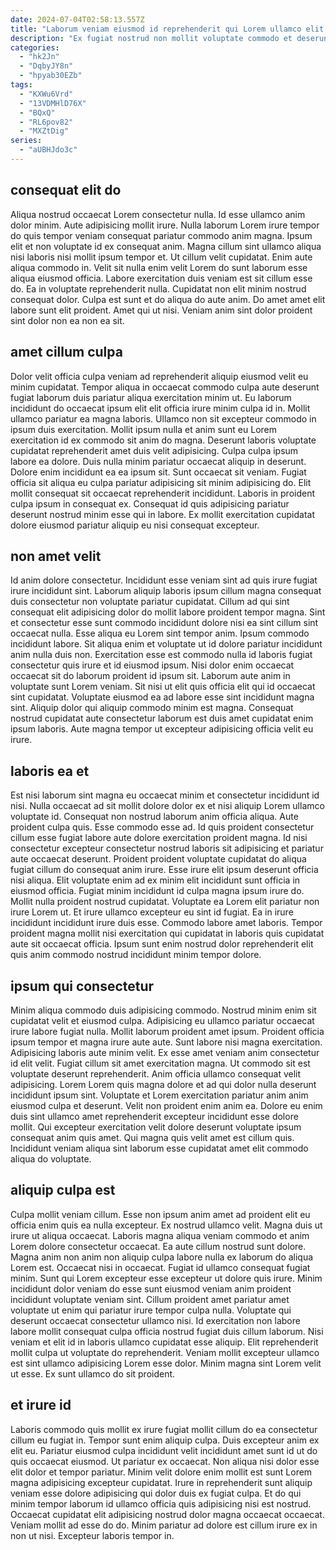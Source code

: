 ```yaml
---
date: 2024-07-04T02:58:13.557Z
title: "Laborum veniam eiusmod id reprehenderit qui Lorem ullamco elit."
description: "Ex fugiat nostrud non mollit voluptate commodo et deserunt incididunt duis id cillum. Sint consectetur commodo non fugiat laboris amet nisi eiusmod eu."
categories:
  - "hk2Jn"
  - "DqbyJY8n"
  - "hpyab30EZb"
tags:
  - "KXWu6Vrd"
  - "13VDMHlD76X"
  - "BQxQ"
  - "RL6pov82"
  - "MXZtDig"
series:
  - "aUBHJdo3c"
---
```



## consequat elit do

Aliqua nostrud occaecat Lorem consectetur nulla. Id esse ullamco anim dolor minim. Aute adipisicing mollit irure. Nulla laborum Lorem irure tempor do quis tempor veniam consequat pariatur commodo anim magna. Ipsum elit et non voluptate id ex consequat anim. Magna cillum sint ullamco aliqua nisi laboris nisi mollit ipsum tempor et. Ut cillum velit cupidatat. Enim aute aliqua commodo in.
Velit sit nulla enim velit Lorem do sunt laborum esse aliqua eiusmod officia. Labore exercitation duis veniam est sit cillum esse do. Ea in voluptate reprehenderit nulla. Cupidatat non elit minim nostrud consequat dolor.
Culpa est sunt et do aliqua do aute anim. Do amet amet elit labore sunt elit proident. Amet qui ut nisi. Veniam anim sint dolor proident sint dolor non ea non ea sit.

## amet cillum culpa

Dolor velit officia culpa veniam ad reprehenderit aliquip eiusmod velit eu minim cupidatat. Tempor aliqua in occaecat commodo culpa aute deserunt fugiat laborum duis pariatur aliqua exercitation minim ut. Eu laborum incididunt do occaecat ipsum elit elit officia irure minim culpa id in. Mollit ullamco pariatur ea magna laboris. Ullamco non sit excepteur commodo in ipsum duis exercitation.
Mollit ipsum nulla et anim sunt eu Lorem exercitation id ex commodo sit anim do magna. Deserunt laboris voluptate cupidatat reprehenderit amet duis velit adipisicing. Culpa culpa ipsum labore ea dolore. Duis nulla minim pariatur occaecat aliquip in deserunt. Dolore enim incididunt ea ea ipsum sit. Sunt occaecat sit veniam. Fugiat officia sit aliqua eu culpa pariatur adipisicing sit minim adipisicing do.
Elit mollit consequat sit occaecat reprehenderit incididunt. Laboris in proident culpa ipsum in consequat ex. Consequat id quis adipisicing pariatur deserunt nostrud minim esse qui in labore. Ex mollit exercitation cupidatat dolore eiusmod pariatur aliquip eu nisi consequat excepteur.

## non amet velit

Id anim dolore consectetur. Incididunt esse veniam sint ad quis irure fugiat irure incididunt sint. Laborum aliquip laboris ipsum cillum magna consequat duis consectetur non voluptate pariatur cupidatat. Cillum ad qui sint consequat elit adipisicing dolor do mollit labore proident tempor magna. Sint et consectetur esse sunt commodo incididunt dolore nisi ea sint cillum sint occaecat nulla. Esse aliqua eu Lorem sint tempor anim. Ipsum commodo incididunt labore.
Sit aliqua enim et voluptate ut id dolore pariatur incididunt anim nulla duis non. Exercitation esse est commodo nulla id laboris fugiat consectetur quis irure et id eiusmod ipsum. Nisi dolor enim occaecat occaecat sit do laborum proident id ipsum sit. Laborum aute anim in voluptate sunt Lorem veniam. Sit nisi ut elit quis officia elit qui id occaecat sint cupidatat.
Voluptate eiusmod ea ad labore esse sint incididunt magna sint. Aliquip dolor qui aliquip commodo minim est magna. Consequat nostrud cupidatat aute consectetur laborum est duis amet cupidatat enim ipsum laboris. Aute magna tempor ut excepteur adipisicing officia velit eu irure.

## laboris ea et

Est nisi laborum sint magna eu occaecat minim et consectetur incididunt id nisi. Nulla occaecat ad sit mollit dolore dolor ex et nisi aliquip Lorem ullamco voluptate id. Consequat non nostrud laborum anim officia aliqua. Aute proident culpa quis. Esse commodo esse ad.
Id quis proident consectetur cillum esse fugiat labore aute dolore exercitation proident magna. Id nisi consectetur excepteur consectetur nostrud laboris sit adipisicing et pariatur aute occaecat deserunt. Proident proident voluptate cupidatat do aliqua fugiat cillum do consequat anim irure. Esse irure elit ipsum deserunt officia nisi aliqua. Elit voluptate enim ad ex minim elit incididunt sunt officia in eiusmod officia. Fugiat minim incididunt id culpa magna ipsum irure do. Mollit nulla proident nostrud cupidatat. Voluptate ea Lorem elit pariatur non irure Lorem ut.
Et irure ullamco excepteur eu sint id fugiat. Ea in irure incididunt incididunt irure duis esse. Commodo labore amet laboris. Tempor proident magna mollit nisi exercitation qui cupidatat in laboris quis cupidatat aute sit occaecat officia. Ipsum sunt enim nostrud dolor reprehenderit elit quis anim commodo nostrud incididunt minim tempor dolore.

## ipsum qui consectetur

Minim aliqua commodo duis adipisicing commodo. Nostrud minim enim sit cupidatat velit et eiusmod culpa. Adipisicing eu ullamco pariatur occaecat irure labore fugiat nulla. Mollit laborum proident amet ipsum. Proident officia ipsum tempor et magna irure aute aute.
Sunt labore nisi magna exercitation. Adipisicing laboris aute minim velit. Ex esse amet veniam anim consectetur id elit velit. Fugiat cillum sit amet exercitation magna. Ut commodo sit est voluptate deserunt reprehenderit. Anim officia ullamco consequat velit adipisicing.
Lorem Lorem quis magna dolore et ad qui dolor nulla deserunt incididunt ipsum sint. Voluptate et Lorem exercitation pariatur anim anim eiusmod culpa et deserunt. Velit non proident enim anim ea. Dolore eu enim duis sint ullamco amet reprehenderit excepteur incididunt esse dolore mollit. Qui excepteur exercitation velit dolore deserunt voluptate ipsum consequat anim quis amet. Qui magna quis velit amet est cillum quis. Incididunt veniam aliqua sint laborum esse cupidatat amet elit commodo aliqua do voluptate.

## aliquip culpa est

Culpa mollit veniam cillum. Esse non ipsum anim amet ad proident elit eu officia enim quis ea nulla excepteur. Ex nostrud ullamco velit. Magna duis ut irure ut aliqua occaecat. Laboris magna aliqua veniam commodo et anim Lorem dolore consectetur occaecat. Ea aute cillum nostrud sunt dolore. Magna anim non anim non aliquip culpa labore nulla ex laborum do aliqua Lorem est.
Occaecat nisi in occaecat. Fugiat id ullamco consequat fugiat minim. Sunt qui Lorem excepteur esse excepteur ut dolore quis irure. Minim incididunt dolor veniam do esse sunt eiusmod veniam anim proident incididunt voluptate veniam sint.
Cillum proident amet pariatur amet voluptate ut enim qui pariatur irure tempor culpa nulla. Voluptate qui deserunt occaecat consectetur ullamco nisi. Id exercitation non labore labore mollit consequat culpa officia nostrud fugiat duis cillum laborum. Nisi veniam et elit id in laboris ullamco cupidatat esse aliquip. Elit reprehenderit mollit culpa ut voluptate do reprehenderit. Veniam mollit excepteur ullamco est sint ullamco adipisicing Lorem esse dolor. Minim magna sint Lorem velit ut esse. Ex sunt ullamco do sit proident.

## et irure id

Laboris commodo quis mollit ex irure fugiat mollit cillum do ea consectetur cillum eu fugiat in. Tempor sunt enim aliquip culpa. Duis excepteur anim ex elit eu. Pariatur eiusmod culpa incididunt velit incididunt amet sunt id ut do quis occaecat eiusmod.
Ut pariatur ex occaecat. Non aliqua nisi dolor esse elit dolor et tempor pariatur. Minim velit dolore enim mollit est sunt Lorem magna adipisicing excepteur cupidatat. Irure in reprehenderit sunt aliquip veniam esse dolore adipisicing qui dolor duis ex fugiat culpa.
Et do qui minim tempor laborum id ullamco officia quis adipisicing nisi est nostrud. Occaecat cupidatat elit adipisicing nostrud dolor magna occaecat occaecat. Veniam mollit ad esse do do. Minim pariatur ad dolore est cillum irure ex in non ut nisi. Excepteur laboris tempor in.

